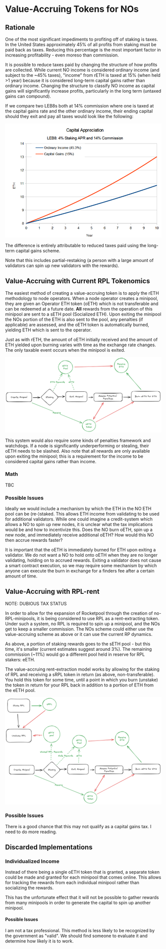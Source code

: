 # Value-Accruing Tokens for NOs

## Rationale
One of the most significant impediments to profiting off of staking is taxes.  In the United States approximately 45% of all profits from staking must be paid back as taxes.  Reducing this percentage is the most important factor in increasing profitability - even moreso than commission.  

It is possible to reduce taxes paid by changing the structure of how profits are collected.  While current NO income is considered ordinary income (and subject to the ~45% taxes), "income" from rETH is taxed at 15% (when held >1 year) because it is considered long-term capital gains rather than ordinary income.  Changing the structure to classify NO income as capital gains will significantly increase profits, particularly in the long term (untaxed gains can compound).

If we compare two LEB8s both at 14% commission where one is taxed at the capital gains rate and the other ordinary income, their ending capital should they exit and pay all taxes would look like the following:

![schematic](./capital-comparison.png)

The difference is entirely attributable to reduced taxes paid using the long-term capital gains scheme.

Note that this includes partial-restaking (a person with a large amount of validators can spin up new validators with the rewards).  



## Value-Accruing with Current RPL Tokenomics

The easiest method of creating a value-accruing token is to apply the rETH methodology to node operators.  When a node operator creates a minipool, they are given an Operator ETH token (oETH) which is not transferable and can be redeemed at a future date.  **All** rewards from the operation of this minipool are sent to a sETH pool (Socialized ETH).  Upon exiting the minipool the NOs portion of the ETH is also sent to the pool, any penalties (if applicable) are assessed, and the oETH token is automatically burned, yielding ETH which is sent to the operator.  

Just as with rETH, the amount of oETH initially received and the amount of ETH yielded upon burning varies with time as the exchange rate changes.  The only taxable event occurs when the minipool is exited.

![schematic](./simple-schematic.png)

This system would also require some kinds of penalties framework and watchdogs.  If a node is significantly underperforming or stealing, their oETH needs to be slashed.  Also note that all rewards are only available upon exiting the minipool; this is a requirement for the income to be considered capital gains rather than income.

### Math

TBC

### Possible Issues

Ideally we would include a mechanism by which the ETH in the NO ETH pool can be (re-)staked.  This allows ETH income from validating to be used for additional validators.  While one could imagine a credit-system which allows a NO to spin up new nodes, it is unclear what the tax implications would be and how to incentivize this.  Does the NO burn oETH, spin up a new node, and immediately receive additional oETH?  How would this NO then accrue rewards faster?  

It is important that the oETH is immediately burned for ETH upon exiting a validator.  We do not want a NO to hold onto oETH when they are no longer validating, holding on to accrued rewards.  Exiting a validator does not cause a smart contract execution, so we may require some mechanism by which anyone can execute the burn in exchange for a finders fee after a certain amount of time.

## Value-Accruing with RPL-rent

NOTE: DUBIOUS TAX STATUS

In order to allow for the expansion of Rocketpool through the creation of no-RPL-minipools, it is being considered to use RPL as a rent-extracting token.  Under such a system, no RPL is required to spin up a minipool, and the NOs get to keep a smaller commission.  The NOs scheme could either use the value-accruing scheme as above or it can use the current RP dynamics.

As above, a portion of staking rewards goes to the sETH pool - but this time, it's smaller (current estimates suggest around 3%).  The remaining commission (~11%) would go a different pool held in reserve for RPL stakers: eETH.

The value-accruing rent-extraction model works by allowing for the staking of RPL and receiving a sRPL token in return (as above, non-transferable).  You hold this token for some time, until a point in which you burn (unstake) the token in return for your RPL back in addition to a portion of ETH from the eETH pool.  

![schematic](./no-rpl-schematic.png)

### Possible Issues

There is a good chance that this may not qualify as a capital gains tax.  I need to do more reading.

## Discarded Implementations

### Individualized Income

Instead of there being a single oETH token that is granted, a separate token could be made and granted for each minipool that comes online.  This allows for tracking the rewards from each individual minipool rather than socializing the rewards.  

This has the unfortunate effect that it will not be possible to gather rewards from many minipools in order to generate the capital to spin up another minipool.

#### Possible Issues

I am not a tax professional.  This method is less likely to be recognized by the government as "valid".  We should find someone to evaluate it and determine how likely it is to work. 

